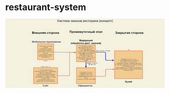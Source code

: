 # restaurant-system
![](https://github.com/MrDokara/restaurant-system/blob/master/Concept%20diagram.png?raw=true)

